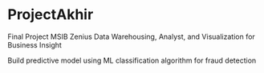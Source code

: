 # ProjectAkhir

Final Project MSIB Zenius Data Warehousing, Analyst, and Visualization for Business Insight

Build predictive model using ML classification algorithm for fraud detection 
